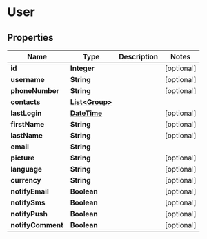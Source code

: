
# User

## Properties
Name | Type | Description | Notes
------------ | ------------- | ------------- | -------------
**id** | **Integer** |  |  [optional]
**username** | **String** |  |  [optional]
**phoneNumber** | **String** |  |  [optional]
**contacts** | [**List&lt;Group&gt;**](Group.md) |  | 
**lastLogin** | [**DateTime**](DateTime.md) |  |  [optional]
**firstName** | **String** |  |  [optional]
**lastName** | **String** |  |  [optional]
**email** | **String** |  | 
**picture** | **String** |  |  [optional]
**language** | **String** |  |  [optional]
**currency** | **String** |  |  [optional]
**notifyEmail** | **Boolean** |  |  [optional]
**notifySms** | **Boolean** |  |  [optional]
**notifyPush** | **Boolean** |  |  [optional]
**notifyComment** | **Boolean** |  |  [optional]



